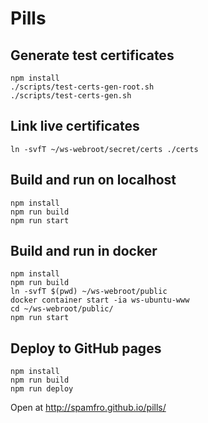 # Pills

## Generate test certificates
```
npm install
./scripts/test-certs-gen-root.sh
./scripts/test-certs-gen.sh
```
## Link live certificates
```
ln -svfT ~/ws-webroot/secret/certs ./certs
```
## Build and run on localhost
```
npm install
npm run build
npm run start
```
## Build and run in docker
```
npm install
npm run build
ln -svfT $(pwd) ~/ws-webroot/public
docker container start -ia ws-ubuntu-www
cd ~/ws-webroot/public/
npm run start
```
## Deploy to GitHub pages
```
npm install
npm run build
npm run deploy
```
Open at http://spamfro.github.io/pills/
